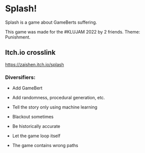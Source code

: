 # Splash!
Splash is a game about GameBerts suffering.

This game was made for the #KLUJAM 2022 by 2 friends. Theme: Punishment.

## Itch.io crosslink
https://zaishen.itch.io/splash


### Diversifiers:

* Add GameBert

* Add randomness, procedural generation, etc.

* Tell the story only using machine learning

* Blackout sometimes

* Be historically accurate

* Let the game loop itself

* The game contains wrong paths